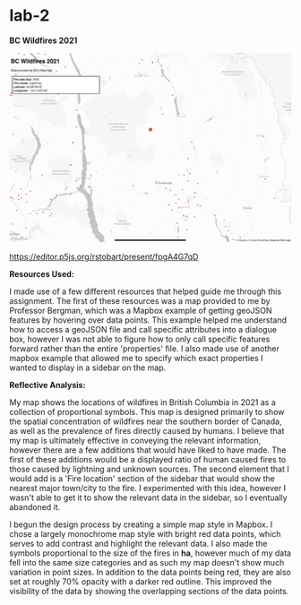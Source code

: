 # lab-2

**BC Wildfires 2021**

![](Lab2Screenshot.png)

https://editor.p5js.org/rstobart/present/fpgA4G7qD

**Resources Used:**

I made use of a few different resources that helped guide me through this assignment. The first of these resources was a map provided to me by Professor Bergman, which was a Mapbox example of getting geoJSON features by hovering over data points. This example helped me understand how to access a geoJSON file and call specific attributes into a dialogue box, however I was not able to figure how to only call specific features forward rather than the entire 'properties' file. I also made use of another mapbox example that allowed me to specify which exact properties I wanted to display in a sidebar on the map. 

**Reflective Analysis:**

My map shows the locations of wildfires in British Columbia in 2021 as a collection of proportional symbols. This map is designed primarily to show the spatial concentration of wildfires near the southern border of Canada, as well as the prevalence of fires directly caused by humans. I believe that my map is ultimately effective in conveying the relevant information, however there are a few additions that would have liked to have made. The first of these additions would be a displayed ratio of human caused fires to those caused by lightning and unknown sources. The second element that I would add is a 'Fire location' section of the sidebar that would show the nearest major town/city to the fire. I experimented with this idea, however I wasn't able to get it to show the relevant data in the sidebar, so I eventually abandoned it.

I begun the design process by creating a simple map style in Mapbox.  I chose a largely monochrome map style with bright red data points, which serves to add contrast and highlight the relevant data. I also made the symbols proportional to the size of the fires in **ha**, however much of my data fell into the same size categories and as such my map doesn't show much variation in point sizes. In addition to the data points being red, they are also set at roughly 70% opacity with a darker red outline. This improved the visibility of the data by showing the overlapping sections of the data points. 





